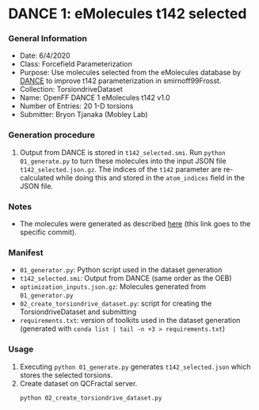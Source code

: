 # DANCE 1: eMolecules t142 selected

### General Information

- Date: 6/4/2020
- Class: Forcefield Parameterization
- Purpose: Use molecules selected from the eMolecules database by
  [DANCE](https://github.com/btjnaka/dance) to improve t142 parameterization in
  smirnoff99Frosst.
- Collection: TorsiondriveDataset
- Name: OpenFF DANCE 1 eMolecules t142 v1.0
- Number of Entries: 20 1-D torsions
- Submitter: Bryon Tjanaka (Mobley Lab)

### Generation procedure

1. Output from DANCE is stored in `t142_selected.smi`. Run
   `python 01_generate.py` to turn these molecules into the input JSON file
   `t142_selected.json.gz`. The indices of the `t142` parameter are
   re-calculated while doing this and stored in the `atom_indices` field in the
   JSON file.

### Notes

- The molecules were generated as described
  [here](https://github.com/btjanaka/dance/blob/c339368b398564cecce7e21cd88fdb3f3d2e363e/examples/t142-emolecules/README.md)
  (this link goes to the specific commit).

### Manifest

- `01_generator.py`: Python script used in the dataset generation
- `t142_selected.smi`: Output from DANCE (same order as the OEB)
- `optimization_inputs.json.gz`: Molecules generated from `01_generator.py`
- `02_create_torsiondrive_dataset.py`: script for creating the
  TorsiondriveDataset and submitting
- `requirements.txt`: version of toolkits used in the dataset generation
  (generated with `conda list | tail -n +3 > requirements.txt`)

### Usage

1. Executing `python 01_generate.py` generates `t142_selected.json` which stores
   the selected torsions.
2. Create dataset on QCFractal server.
   ```
   python 02_create_torsiondrive_dataset.py
   ```
